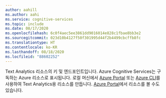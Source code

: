 ```yaml
---
author: aahill
ms.author: aahi
ms.service: cognitive-services
ms.topic: include
ms.date: 08/17/2020
ms.openlocfilehash: 6c0f4aec5ee3861dd9016014e828c1fbae8bb3e2
ms.sourcegitcommit: 023d10b4127f50f301995d44f2b4499cbcffb8fc
ms.translationtype: HT
ms.contentlocale: ko-KR
ms.lasthandoff: 08/18/2020
ms.locfileid: "88602252"
---
```

Text Analytics 리소스의 키 및 엔드포인트입니다. Azure Cognitive Services는 구독하는 Azure 리소스로 표시됩니다. 로컬 머신에서 [Azure Portal](../articles/cognitive-services/cognitive-services-apis-create-account.md) 또는 [Azure CLI](../articles/cognitive-services/cognitive-services-apis-create-account-cli.md)를 사용하여 Text Analytics용 리소스를 만듭니다. [Azure Portal](https://portal.azure.com/)에서 리소스를 볼 수도 있습니다.
